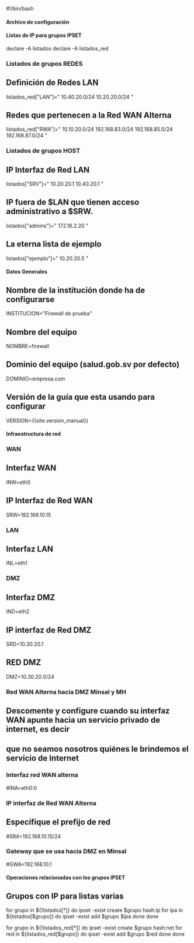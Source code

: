 #!/bin/bash
#### Archivo de configuración #### 

#### Listas de IP para grupos IPSET ##### 
declare -A listados
declare -A listados_red

### Listados de grupos REDES
## Definición de Redes LAN
listados_red["LAN"]="
    10.40.20.0/24
    10.20.20.0/24
"

## Redes que pertenecen a la Red WAN Alterna
listados_red["RWA"]="
    10.10.20.0/24
    192.168.83.0/24
    192.168.85.0/24
    192.168.87.0/24
" 
### Listados de grupos HOST
## IP Interfaz de Red LAN 
listados["SRV"]="
    10.20.20.1
    10.40.20.1
"

## IP fuera de $LAN que tienen acceso administrativo a $SRW.
listados["admins"]=" 
    172.16.2.20
"
## La eterna lista de ejemplo
listados["ejemplo"]="
    10.20.20.5
"

#### Datos Generales ####
## Nombre de la institución donde ha de configurarse
INSTITUCION="Firewall de prueba"
## Nombre del equipo
NOMBRE=firewall
## Dominio del equipo (salud.gob.sv por defecto)
DOMINIO=empresa.com
## Versión de la guía que esta usando para configurar
VERSION={{site.version_manual}}

#### Infraestructura de red ##### 
### WAN
## Interfaz WAN 
INW=eth0
## IP Interfaz de Red WAN
SRW=192.168.10.15

### LAN 
## Interfaz LAN 
INL=eth1

### DMZ
## Interfaz DMZ
IND=eth2
## IP interfaz de Red DMZ
SRD=10.30.20.1
## RED DMZ
DMZ=10.30.20.0/24 

### Red WAN Alterna hacia DMZ Minsal y MH
## Descomente y configure cuando su interfaz WAN apunte hacia un servicio privado de internet, es decir
## que no seamos nosotros quiénes le brindemos el servicio de Internet

### Interfaz red WAN alterna
#INA=eth0:0
### IP interfaz de Red WAN Alterna
## Específique el prefijo de red
#SRA=192.168.10.15/24
### Gateway que se usa hacia DMZ en Minsal
#GWA=192.168.10.1

#### Operaciones relacionadas con los grupos IPSET #####
## Grupos con IP para listas varias
for grupo in ${!listados[*]}
do
    ipset -exist create $grupo hash:ip
    for ipa in ${listados[$grupo]}
    do
        ipset -exist add $grupo $ipa
    done
done

for grupo in ${!listados_red[*]}
do
    ipset -exist create $grupo hash:net
    for red in ${listados_red[$grupo]}
    do
        ipset -exist add $grupo $red
    done
done
